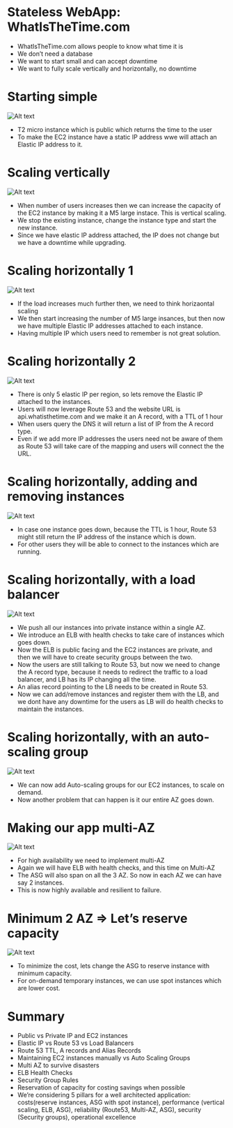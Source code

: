 # Stateless WebApp: WhatIsTheTime.com

- WhatIsTheTime.com allows people to know what time it is
- We don’t need a database
- We want to start small and can accept downtime
- We want to fully scale vertically and horizontally, no downtime

# Starting simple
![Alt text](images/WhatIsTheTime1.png)
- T2 micro instance which is public which returns the time to the user
- To make the EC2 instance have a static IP address wwe will attach an Elastic IP address to it.

# Scaling vertically
![Alt text](images/WhatIsTheTime2.png)
- When number of users increases then we can increase the capacity of the EC2 instance by making it a M5 large instace. This is vertical scaling.
- We stop the existing instance, change the instance type and start the new instance.
- Since we have elastic IP address attached, the IP does not change but we have a downtime while upgrading.

# Scaling horizontally 1
![Alt text](images/WhatIsTheTime3.png)
- If the load increases much further then, we need to think horizaontal scaling
- We then start increasing the number of M5 large insances, but then now we have multiple Elastic IP addresses attached to each instance.
- Having multiple IP which users need to remember is not great solution.

# Scaling horizontally 2
![Alt text](images/WhatIsTheTime4.png)
- There is only 5 elastic IP per region, so lets remove the Elastic IP attached to the instances.
- Users will now leverage Route 53 and the website URL is api.whatisthetime.com and we make it an A record, with a TTL of 1 hour
- When users query the DNS it will return a list of IP from the A record type.
- Even if we add more IP addresses the users need not be aware of them as Route 53 will take care of the mapping and users will connect the the URL.

# Scaling horizontally, adding and removing instances
![Alt text](images/WhatIsTheTime5.png)
- In case one instance goes down, because the TTL is 1 hour, Route 53 might still return the IP address of the instance which is down.
- For other users they will be able to connect to the instances which are running.

# Scaling horizontally, with a load balancer
![Alt text](images/WhatIsTheTime6.png)
- We push all our instances into private instance within a single AZ.
- We introduce an ELB with health checks to take care of instances which goes down.
- Now the ELB is public facing and the EC2 instances are private, and then we will have to create security groups between the two.
- Now the users are still talking to Route 53, but now we need to change the A record type, because it needs to redirect the traffic to a load balancer, and LB has its IP changing all the time.
- An alias record pointing to the LB needs to be created in Route 53.
- Now we can add/remove instances and register them with the LB, and we dont have any downtime for the users as LB will do health checks to maintain the instances.

# Scaling horizontally, with an auto-scaling group
![Alt text](images/WhatIsTheTime7.png)
- We can now add Auto-scaling groups for our EC2 instances, to scale on demand.
- Now another problem that can happen is it our entire AZ goes down.

# Making our app multi-AZ
![Alt text](images/WhatIsTheTime8.png)
- For high availability we need to implement multi-AZ
- Again we will have ELB with health checks, and this time on Multi-AZ
- The ASG will also span on all the 3 AZ. So now in each AZ we can have say 2 instances.
- This is now highly available and resilient to failure.

# Minimum 2 AZ => Let’s reserve capacity
![Alt text](images/WhatIsTheTime9.png)
- To minimize the cost, lets change the ASG to reserve instance with minimum capacity.
- For on-demand temporary instances, we can use spot instances which are lower cost.

# Summary
- Public vs Private IP and EC2 instances
- Elastic IP vs Route 53 vs Load Balancers
- Route 53 TTL, A records and Alias Records
- Maintaining EC2 instances manually vs Auto Scaling Groups
- Multi AZ to survive disasters
- ELB Health Checks
- Security Group Rules
- Reservation of capacity for costing savings when possible
- We’re considering 5 pillars for a well architected application: costs(reserve instances, ASG with spot instance), performance (vertical scaling, ELB, ASG), reliability (Route53, Multi-AZ, ASG), security (Security groups), operational excellence